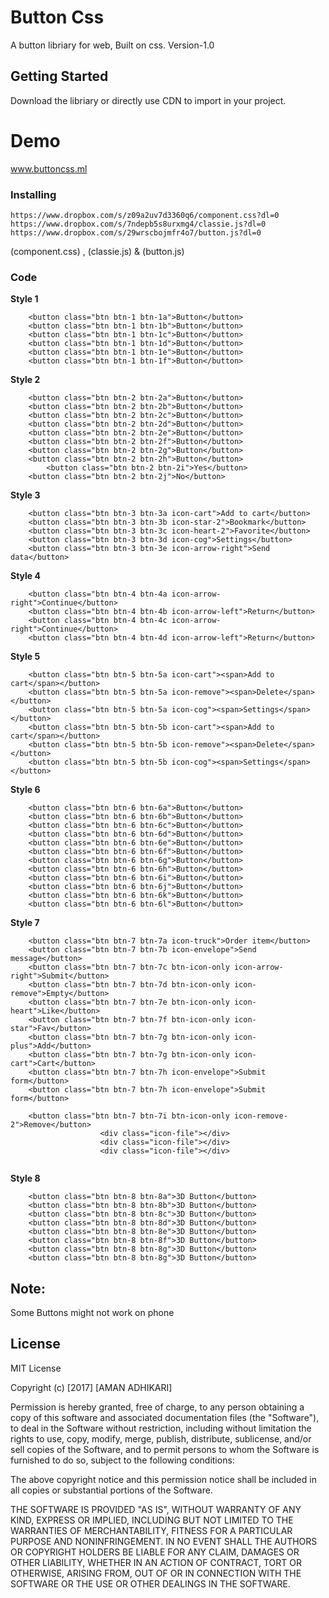 # Button Css

A button libriary for web, Built on css.
Version-1.0
## Getting Started
Download the libriary or directly use CDN to import in your project.
# Demo

www.buttoncss.ml

### Installing
```
https://www.dropbox.com/s/z09a2uv7d3360q6/component.css?dl=0
https://www.dropbox.com/s/7ndepb5s8urxmg4/classie.js?dl=0
https://www.dropbox.com/s/29wrscbojmfr4o7/button.js?dl=0
```

(component.css) , (classie.js) & (button.js)

### Code
**Style 1**
```
	<button class="btn btn-1 btn-1a">Button</button>
	<button class="btn btn-1 btn-1b">Button</button>
	<button class="btn btn-1 btn-1c">Button</button>
	<button class="btn btn-1 btn-1d">Button</button>
	<button class="btn btn-1 btn-1e">Button</button>
	<button class="btn btn-1 btn-1f">Button</button>
```
**Style 2**
```
	<button class="btn btn-2 btn-2a">Button</button>
	<button class="btn btn-2 btn-2b">Button</button>
	<button class="btn btn-2 btn-2c">Button</button>
	<button class="btn btn-2 btn-2d">Button</button>
	<button class="btn btn-2 btn-2e">Button</button>
	<button class="btn btn-2 btn-2f">Button</button>
	<button class="btn btn-2 btn-2g">Button</button>
	<button class="btn btn-2 btn-2h">Button</button>
        <button class="btn btn-2 btn-2i">Yes</button>
	<button class="btn btn-2 btn-2j">No</button>
```
**Style 3**
```
	<button class="btn btn-3 btn-3a icon-cart">Add to cart</button>
	<button class="btn btn-3 btn-3b icon-star-2">Bookmark</button>
	<button class="btn btn-3 btn-3c icon-heart-2">Favorite</button>
	<button class="btn btn-3 btn-3d icon-cog">Settings</button>
	<button class="btn btn-3 btn-3e icon-arrow-right">Send data</button>
```
**Style 4**
```
	<button class="btn btn-4 btn-4a icon-arrow-right">Continue</button>
	<button class="btn btn-4 btn-4b icon-arrow-left">Return</button>
	<button class="btn btn-4 btn-4c icon-arrow-right">Continue</button>
	<button class="btn btn-4 btn-4d icon-arrow-left">Return</button>
```
**Style 5**
```
	<button class="btn btn-5 btn-5a icon-cart"><span>Add to cart</span></button>
	<button class="btn btn-5 btn-5a icon-remove"><span>Delete</span></button>
	<button class="btn btn-5 btn-5a icon-cog"><span>Settings</span></button>
	<button class="btn btn-5 btn-5b icon-cart"><span>Add to cart</span></button>
	<button class="btn btn-5 btn-5b icon-remove"><span>Delete</span></button>
	<button class="btn btn-5 btn-5b icon-cog"><span>Settings</span></button>
```
**Style 6**
```
	<button class="btn btn-6 btn-6a">Button</button>
	<button class="btn btn-6 btn-6b">Button</button>
	<button class="btn btn-6 btn-6c">Button</button>
	<button class="btn btn-6 btn-6d">Button</button>
	<button class="btn btn-6 btn-6e">Button</button>
	<button class="btn btn-6 btn-6f">Button</button>
	<button class="btn btn-6 btn-6g">Button</button>
	<button class="btn btn-6 btn-6h">Button</button>
	<button class="btn btn-6 btn-6i">Button</button>
	<button class="btn btn-6 btn-6j">Button</button>
	<button class="btn btn-6 btn-6k">Button</button>
	<button class="btn btn-6 btn-6l">Button</button>
```
**Style 7**
```
	<button class="btn btn-7 btn-7a icon-truck">Order item</button>
	<button class="btn btn-7 btn-7b icon-envelope">Send message</button>
	<button class="btn btn-7 btn-7c btn-icon-only icon-arrow-right">Submit</button>
	<button class="btn btn-7 btn-7d btn-icon-only icon-remove">Empty</button>
	<button class="btn btn-7 btn-7e btn-icon-only icon-heart">Like</button>
	<button class="btn btn-7 btn-7f btn-icon-only icon-star">Fav</button>
	<button class="btn btn-7 btn-7g btn-icon-only icon-plus">Add</button>
	<button class="btn btn-7 btn-7g btn-icon-only icon-cart">Cart</button>
	<button class="btn btn-7 btn-7h icon-envelope">Submit form</button>
	<button class="btn btn-7 btn-7h icon-envelope">Submit form</button>
	
	<button class="btn btn-7 btn-7i btn-icon-only icon-remove-2">Remove</button>
					<div class="icon-file"></div>
					<div class="icon-file"></div>
					<div class="icon-file"></div>
					
```
**Style 8**
```
	<button class="btn btn-8 btn-8a">3D Button</button>
	<button class="btn btn-8 btn-8b">3D Button</button>
	<button class="btn btn-8 btn-8c">3D Button</button>
	<button class="btn btn-8 btn-8d">3D Button</button>
	<button class="btn btn-8 btn-8e">3D Button</button>
	<button class="btn btn-8 btn-8f">3D Button</button>
	<button class="btn btn-8 btn-8g">3D Button</button>
	<button class="btn btn-8 btn-8g">3D Button</button>
```
## Note:
Some Buttons might not work on phone

## License

MIT License

Copyright (c) [2017] [AMAN ADHIKARI]

Permission is hereby granted, free of charge, to any person obtaining a copy
of this software and associated documentation files (the "Software"), to deal
in the Software without restriction, including without limitation the rights
to use, copy, modify, merge, publish, distribute, sublicense, and/or sell
copies of the Software, and to permit persons to whom the Software is
furnished to do so, subject to the following conditions:

The above copyright notice and this permission notice shall be included in all
copies or substantial portions of the Software.

THE SOFTWARE IS PROVIDED "AS IS", WITHOUT WARRANTY OF ANY KIND, EXPRESS OR
IMPLIED, INCLUDING BUT NOT LIMITED TO THE WARRANTIES OF MERCHANTABILITY,
FITNESS FOR A PARTICULAR PURPOSE AND NONINFRINGEMENT. IN NO EVENT SHALL THE
AUTHORS OR COPYRIGHT HOLDERS BE LIABLE FOR ANY CLAIM, DAMAGES OR OTHER
LIABILITY, WHETHER IN AN ACTION OF CONTRACT, TORT OR OTHERWISE, ARISING FROM,
OUT OF OR IN CONNECTION WITH THE SOFTWARE OR THE USE OR OTHER DEALINGS IN THE
SOFTWARE.
